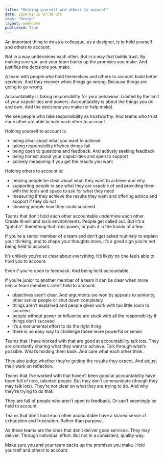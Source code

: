 ```yaml
---
title: "Holding yourself and others to account"
date: 2020-01-16 07:30 UTC
tags: "Design"
layout: weeknote
published: True
---
```


An important thing to do as a colleague, as a designer, is to hold yourself and others to account.

Not in a way undermines each other. But in a way that builds trust. By making sure you and your team backs up the promises you make. And justifies the decisions you make.

A team with people who hold themselves and others to account build better services. And they recover when things go wrong. Because things are going to go wrong.

Accountability is taking responsibility for your behaviour. Limited by the limit of your capabilities and powers. Accountability is about the things you do and own. And the decisions you make (or help make).

We see people who take responsibility as trustworthy. And teams who trust each other are able to hold each other to account.

Holding yourself to account is:

- being clear about what you want to achieve
- taking responsibility if/when things fail
- being open to questions and feedback. And actively seeking feedback
- being honest about your capabilities and open to support
- actively measuring if you get the results you want

Holding others to account is:

- helping people be clear about what they want to achieve and why
- supporting people to see what they are capable of and providing them with the tools and space to ask for what they need
- measuring if they achieve the results they want and offering advice and support if they do not
- showing people how they could succeed

Teams that don’t hold each other accountable undermine each other. Create ill-will and toxic environments. People get called out. But it’s a “gotcha”. Something that robs power, or puts it in the hands of a few.

If you’re a senior member of a team and don’t get asked routinely to explain your thinking, and to shape your thoughts more, it’s a good sign you’re not being held to account.

It’s unlikely you’re so clear about everything. It’s likely no one feels able to hold you to account.

Even if you’re open to feedback. And being held accountable.

If you’re junior to another member of a team it can be clear when more senior team members aren’t held to account:

- objectives aren’t clear. And arguments are won by appeals to seniority, other senior people or shut down completely
- things aren’t explained and people given work with too little room to succeed
- people without power or influence are stuck with all the responsibility if things don’t succeed
- it’s a monumental effort to do the right thing
- there is no easy way to challenge those more powerful or senior

Teams that I have worked with that are good at accountability talk lots. They are constantly sharing what they want to achieve. Talk through what’s possible. What’s holding them back. And care what each other think.

They also judge whether they’re getting the results they expect. And adjust their work on reflection.

Teams that I’ve worked with that haven’t been good at accountability have been full of nice, talented people. But they don’t communicate (though they may talk lots). They’re not clear on what they are trying to do. And why they’re trying to do that.

They are full of people who aren’t open to feedback. Or can’t seemingly be held to account.

Teams that don’t hold each other accountable have a shared sense of exhaustion and frustration. Rather than purpose.

As these teams are the ones that don’t deliver good services. They may deliver. Through individual effort. But not in a consistent, quality way.

Make sure you and your team backs up the promises you make. Hold yourself and others to account.
